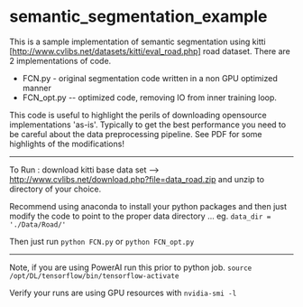 # semantic_segmentation_example

This is a sample implementation of semantic segmentation using kitti [http://www.cvlibs.net/datasets/kitti/eval_road.php] road dataset.  There are 2 implementations of code.   

* FCN.py - original segmentation code written in a non GPU optimized manner
* FCN_opt.py -- optimized code, removing IO from inner training loop.  

This code is useful to highlight the perils of downloading opensource implementations 'as-is'.  Typically to get the best performance you need to be careful about the data preprocessing pipeline.  See PDF for some highlights of the modifications!

---
To Run :
download kitti base data set --> http://www.cvlibs.net/download.php?file=data_road.zip and unzip to directory of your choice.

Recommend using anaconda to install your python packages and then just modify the code to point to the proper data directory ...
eg. 
```data_dir = './Data/Road/'```

Then just run 
```python FCN.py``` or ```python FCN_opt.py```

--- 
Note, if you are using PowerAI run this prior to python job.
```source /opt/DL/tensorflow/bin/tensorflow-activate```

Verify your runs are using GPU resources with ```nvidia-smi -l```
